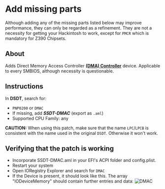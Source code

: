 # Add missing parts
Although adding any of the missing parts listed below may improve performance, they can only be regarded as a refinement. They are not a necessity for getting your Hackintosh to work, except for `PMCR` which is mandatory for Z390 Chipsets.

## About
Adds Direct Memory Access Controller [**(DMA) Controller**](https://binaryterms.com/direct-memory-access-dma.html) device. Applicable to every SMBIOS, although necessity is questionable.

## Instructions

In **DSDT**, search for:

- `PNP0200` or `DMAC`
-  If missing, add ***SSDT-DMAC*** (export as `.aml`)
-  Supported CPU Family: any

**CAUTION:** When using this patch, make sure that the name `LPC`/`LPCB` is consistent with the name used in the original `DSDT`. Otherwise it won't work.

## Verifying that the patch is working
- Incorporate SSDT-DMAC.aml in your EFI's ACPI folder and config.plist.
- Restart your system 
- Open IORegistry Explorer and search for `DMAC`
- If the Device is present, it should look like this. The array "IODeviceMemory" should contain further entries and data:
  ![DMAC](https://user-images.githubusercontent.com/76865553/141217597-78d7dcbb-2a7a-4910-a607-b1ec7e780d35.png)
